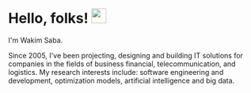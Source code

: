 <!-- ### Hi there 👋 -->

# Hello, folks! <img src="https://raw.githubusercontent.com/MartinHeinz/MartinHeinz/master/wave.gif" width="30px">

I'm Wakim Saba. 

  Since 2005, I've been projecting, designing and building IT solutions for companies in the fields of business financial, telecommunication, and logistics. 
  My research interests include: software engineering and development, optimization models, artificial intelligence and big data.

<br/>


